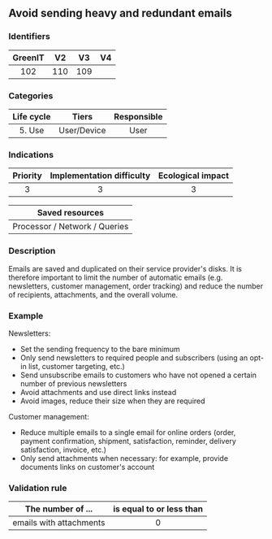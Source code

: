 ## Avoid sending heavy and redundant emails

### Identifiers

| GreenIT | V2  | V3  | V4  |
| :-----: | :-: | :-: | :-: |
|   102   | 110 | 109 |     |

### Categories

| Life cycle |    Tiers    | Responsible |
| :--------: | :---------: | :---------: |
|   5. Use   | User/Device |    User     |

### Indications

| Priority | Implementation difficulty | Ecological impact |
| :------: | :-----------------------: | :---------------: |
|    3     |             3             |         3         |

|        Saved resources        |
| :---------------------------: |
| Processor / Network / Queries |

### Description

Emails are saved and duplicated on their service provider's disks. It is therefore important to limit the number of automatic emails (e.g. newsletters, customer management, order tracking) and reduce the number of recipients, attachments, and the overall volume.

### Example

Newsletters:

- Set the sending frequency to the bare minimum
- Only send newsletters to required people and subscribers (using an opt-in list, customer targeting, etc.)
- Send unsubscribe emails to customers who have not opened a certain number of previous newsletters
- Avoid attachments and use direct links instead
- Avoid images, reduce their size when they are required

Customer management:

- Reduce multiple emails to a single email for online orders (order, payment confirmation, shipment, satisfaction, reminder, delivery satisfaction, invoice, etc.)
- Only send attachments when necessary: for example, provide documents links on customer's account

### Validation rule

| The number of ...       | is equal to or less than |
| ----------------------- | :----------------------: |
| emails with attachments |            0             |
